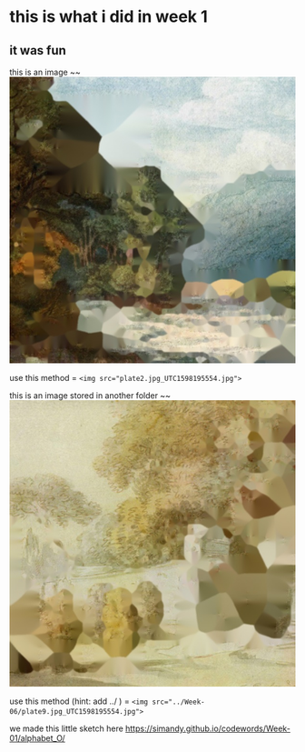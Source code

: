 # this is what i did in week 1
## it was fun

this is an image ~~ <img src="plate2.jpg_UTC1598195554.jpg">

use this method =
`<img src="plate2.jpg_UTC1598195554.jpg">`


this is an image stored in another folder ~~ 
<img src="../Week-06/plate9.jpg_UTC1598195554.jpg">

use this method (hint: add ../ ) =
`<img src="../Week-06/plate9.jpg_UTC1598195554.jpg">`

we made this little sketch here
https://simandy.github.io/codewords/Week-01/alphabet_O/
